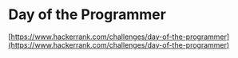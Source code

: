 # Day of the Programmer
[https://www.hackerrank.com/challenges/day-of-the-programmer](https://www.hackerrank.com/challenges/day-of-the-programmer)